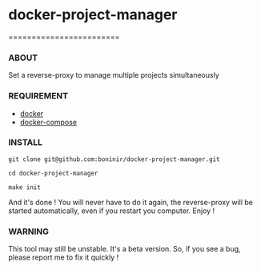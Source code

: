 # docker-project-manager
========================

### ABOUT

Set a reverse-proxy to manage multiple projects simultaneously

### REQUIREMENT

- [docker](https://docs.docker.com/install/)
- [docker-compose](https://docs.docker.com/compose/install/)

### INSTALL

```console
git clone git@github.com:boninir/docker-project-manager.git
```

```console
cd docker-project-manager
```

```console
make init
```

And it's done ! You will never have to do it again, the reverse-proxy will be started automatically, even if you restart you computer.
Enjoy !

### WARNING

This tool may still be unstable. It's a beta version. So, if you see a bug, please report me to fix it quickly !